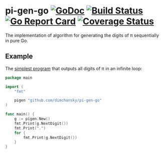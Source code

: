 # pi-gen-go [![GoDoc][1]][2] [![Build Status][3]][4] [![Go Report Card][5]][6] [![Coverage Status][7]][8]
                       
[1]: https://godoc.org/github.com/dimchansky/pi-gen-go?status.svg
[2]: https://godoc.org/github.com/dimchansky/pi-gen-go
[3]: https://travis-ci.org/dimchansky/pi-gen-go.svg?branch=master
[4]: https://travis-ci.org/dimchansky/pi-gen-go
[5]: https://goreportcard.com/badge/github.com/dimchansky/pi-gen-go
[6]: https://goreportcard.com/report/github.com/dimchansky/pi-gen-go
[7]: https://codecov.io/gh/dimchansky/pi-gen-go/branch/master/graph/badge.svg
[8]: https://codecov.io/gh/dimchansky/pi-gen-go

The implementation of algorithm for generating the digits of π sequentially in pure Go.

## Example

The [simplest program](./cmd/printpi/main.go) that outputs all digits of π in an infinite loop:

```go
package main

import (
	"fmt"

	pigen "github.com/dimchansky/pi-gen-go"
)

func main() {
	g := pigen.New()
	fmt.Print(g.NextDigit())
	fmt.Print(".")
	for {
		fmt.Print(g.NextDigit())
	}
}
```